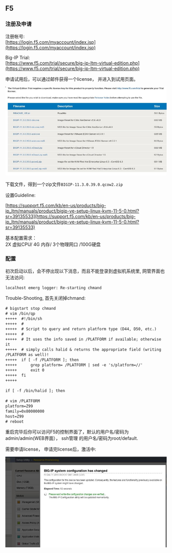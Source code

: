 ## F5
### 注册及申请
注册帐号:    
[https://login.f5.com/myaccount/index.jsp](https://login.f5.com/myaccount/index.jsp)   

Big-IP Trial:    
[https://www.f5.com/trial/secure/big-ip-ltm-virtual-edition.php](https://www.f5.com/trial/secure/big-ip-ltm-virtual-edition.php)   

申请试用后，可以通过邮件获得一个license， 并进入到试用页面。    

![/images/2015_12_10_10_18_03_866x474.jpg](/images/2015_12_10_10_18_03_866x474.jpg)    

下载文件，得到一个zip文件`BIGIP-11.3.0.39.0.qcow2.zip`    

设置Guideline:    

[https://support.f5.com/kb/en-us/products/big-ip_ltm/manuals/product/bigip-ve-setup-linux-kvm-11-5-0.html?sr=39135533](https://support.f5.com/kb/en-us/products/big-ip_ltm/manuals/product/bigip-ve-setup-linux-kvm-11-5-0.html?sr=39135533)    

基本配置需求：    
2X 虚拟CPU/ 4G 内存/ 3个物理网口 /100G硬盘       


### 配置
初次启动以后，会不停出现以下消息，而且不能登录到虚拟机系统里, 网管界面也无法访问:    

```
localhost emerg logger: Re-starting chmand
```

Trouble-Shooting, 首先关闭掉chmand:   

```
# bigstart stop chmand
# vim /bin/qp
+++++  #!/bin/sh
+++++  #
+++++  # Script to query and return platform type (D44, D50, etc.)
+++++  #
+++++  # It uses the info saved in /PLATFORM if available; otherwise it
+++++  # simply calls halid & returns the appropriate field (writing /PLATFORM as well)!
+++++  if [ -f /PLATFORM ]; then
+++++      grep platform= /PLATFORM | sed -e 's/platform=//'
+++++      exit 0
+++++  fi
+++++  

if [ -f /bin/halid ]; then

# vim /PLATFORM 
platform=Z99
family=0x80000000
host=Z99
# reboot
```

重启完毕后你可以访问F5的控制界面了，默认的用户名/密码为admin/admin(WEB界面）， ssh管理
的用户名/密码为root/default.    

需要申请license， 申请完license后，激活中:    

![/images/2015_12_11_09_35_28_835x467.jpg](/images/2015_12_11_09_35_28_835x467.jpg)   
